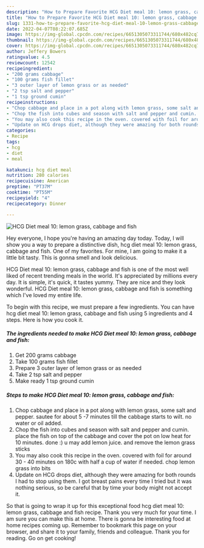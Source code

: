 ```yaml
---
description: "How to Prepare Favorite HCG Diet meal 10: lemon grass, cabbage and fish"
title: "How to Prepare Favorite HCG Diet meal 10: lemon grass, cabbage and fish"
slug: 1331-how-to-prepare-favorite-hcg-diet-meal-10-lemon-grass-cabbage-and-fish
date: 2022-04-07T08:22:07.685Z
image: https://img-global.cpcdn.com/recipes/6651305073311744/680x482cq70/hcg-diet-meal-10-lemon-grass-cabbage-and-fish-recipe-main-photo.jpg
thumbnail: https://img-global.cpcdn.com/recipes/6651305073311744/680x482cq70/hcg-diet-meal-10-lemon-grass-cabbage-and-fish-recipe-main-photo.jpg
cover: https://img-global.cpcdn.com/recipes/6651305073311744/680x482cq70/hcg-diet-meal-10-lemon-grass-cabbage-and-fish-recipe-main-photo.jpg
author: Jeffery Bowers
ratingvalue: 4.5
reviewcount: 12542
recipeingredient:
- "200 grams cabbage"
- "100 grams fish fillet"
- "3 outer layer of lemon grass or as needed"
- "2 tsp salt and pepper"
- "1 tsp ground cumin"
recipeinstructions:
- "Chop cabbage and place in a pot along with lemon grass, some salt and pepper. sautee for about 5 -7 minutes till the cabbage starts to wilt. no water or oil added."
- "Chop the fish into cubes and season with salt and pepper and cumin. place the fish on top of the cabbage and cover the pot on low heat for 10 minutes. done :) u may add lemon juice. and remove the lemon grass sticks"
- "You may also cook this recipe in the oven. covered with foil for around 30 - 40 minutes on 180c with half a cup of water if needed. chop lemon grass into bits"
- "Update on HCG drops diet, although they were amazing for both rounds I had to stop using them. I got breast pains every time I tried but it was nothing serious, so be careful that by time your body might not accept it."
categories:
- Recipe
tags:
- hcg
- diet
- meal

katakunci: hcg diet meal 
nutrition: 280 calories
recipecuisine: American
preptime: "PT37M"
cooktime: "PT55M"
recipeyield: "4"
recipecategory: Dinner

---
```



![HCG Diet meal 10: lemon grass, cabbage and fish](https://img-global.cpcdn.com/recipes/6651305073311744/680x482cq70/hcg-diet-meal-10-lemon-grass-cabbage-and-fish-recipe-main-photo.jpg)

Hey everyone, I hope you're having an amazing day today. Today, I will show you a way to prepare a distinctive dish, hcg diet meal 10: lemon grass, cabbage and fish. One of my favorites. For mine, I am going to make it a little bit tasty. This is gonna smell and look delicious.

HCG Diet meal 10: lemon grass, cabbage and fish is one of the most well liked of recent trending meals in the world. It's appreciated by millions every day. It is simple, it's quick, it tastes yummy. They are nice and they look wonderful. HCG Diet meal 10: lemon grass, cabbage and fish is something which I've loved my entire life.




To begin with this recipe, we must prepare a few ingredients. You can have hcg diet meal 10: lemon grass, cabbage and fish using 5 ingredients and 4 steps. Here is how you cook it.

<!--inarticleads1-->

##### The ingredients needed to make HCG Diet meal 10: lemon grass, cabbage and fish:

1. Get 200 grams cabbage
1. Take 100 grams fish fillet
1. Prepare 3 outer layer of lemon grass or as needed
1. Take 2 tsp salt and pepper
1. Make ready 1 tsp ground cumin




<!--inarticleads2-->

##### Steps to make HCG Diet meal 10: lemon grass, cabbage and fish:

1. Chop cabbage and place in a pot along with lemon grass, some salt and pepper. sautee for about 5 -7 minutes till the cabbage starts to wilt. no water or oil added.
1. Chop the fish into cubes and season with salt and pepper and cumin. place the fish on top of the cabbage and cover the pot on low heat for 10 minutes. done :) u may add lemon juice. and remove the lemon grass sticks
1. You may also cook this recipe in the oven. covered with foil for around 30 - 40 minutes on 180c with half a cup of water if needed. chop lemon grass into bits
1. Update on HCG drops diet, although they were amazing for both rounds I had to stop using them. I got breast pains every time I tried but it was nothing serious, so be careful that by time your body might not accept it.




So that is going to wrap it up for this exceptional food hcg diet meal 10: lemon grass, cabbage and fish recipe. Thank you very much for your time. I am sure you can make this at home. There is gonna be interesting food at home recipes coming up. Remember to bookmark this page on your browser, and share it to your family, friends and colleague. Thank you for reading. Go on get cooking!

